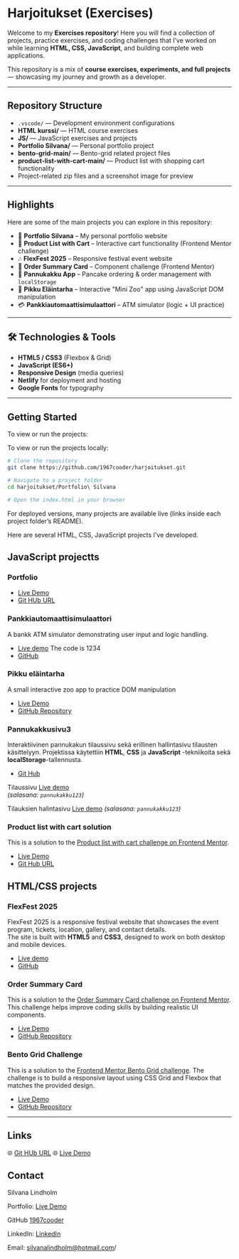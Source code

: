 # Harjoitukset (Exercises)

Welcome to my **Exercises repository**! Here you will find a collection of projects, practice exercises, and coding challenges that I’ve worked on while learning **HTML, CSS, JavaScript**, and building complete web applications.  

This repository is a mix of **course exercises, experiments, and full projects** — showcasing my journey and growth as a developer.  

---

##  Repository Structure

- `.vscode/` — Development environment configurations
- **HTML kurssi/** — HTML course exercises
- **JS/** — JavaScript exercises and projects
- **Portfolio Silvana/** — Personal portfolio project
- **bento-grid-main/** — Bento-grid related project files
- **product-list-with-cart-main/** — Product list with shopping cart functionality
- Project-related zip files and a screenshot image for preview

----

##  Highlights

Here are some of the main projects you can explore in this repository:

- 🎨 **Portfolio Silvana** – My personal portfolio website  
- 🛒 **Product List with Cart** – Interactive cart functionality (Frontend Mentor challenge)  
- 🎶 **FlexFest 2025** – Responsive festival event website  
- 🧾 **Order Summary Card** – Component challenge (Frontend Mentor)  
- 🍰 **Pannukakku App** – Pancake ordering & order management with `localStorage`  
- 🦁 **Pikku Eläintarha** – Interactive "Mini Zoo" app using JavaScript DOM manipulation  
- 💳 **Pankkiautomaattisimulaattori** – ATM simulator (logic + UI practice)  

---

## 🛠️ Technologies & Tools

- **HTML5 / CSS3** (Flexbox & Grid)  
- **JavaScript (ES6+)**  
- **Responsive Design** (media queries)  
- **Netlify** for deployment and hosting  
- **Google Fonts** for typography  
----

##  Getting Started

To view or run the projects:

To view or run the projects locally:

```bash
# Clone the repository
git clone https://github.com/1967cooder/harjoitukset.git

# Navigate to a project folder
cd harjoitukset/Portfolio\ Silvana

# Open the index.html in your browser

```
For deployed versions, many projects are available live (links inside each project folder’s README).

Here are several HTML, CSS, JavaScript projects I've developed.
## JavaScript projectts

### Portfolio

- [Live Demo](https://portfoliosilvana.netlify.app/)
- [Git HUb URL](https://github.com/1967cooder/)

### Pankkiautomaattisimulaattori

A bankk ATM simulator demonstrating user input and logic handling.

- [Live demo](https://pankkiautomaatti.netlify.app/)
The code is 1234
-  [GitHub](https://github.com/1967cooder/harjoitukset/tree/main/Pankkiautomaatti)  

### Pikku eläintarha
 
 A small interactive zoo app to practice DOM manipulation

- [Live Demo](https://pikku-elaintarha.netlify.app/)  
- [GitHub Repository](https://github.com/1967cooder/harjoitukset/tree/main/Portfolio%20Silvana/pikku_el%C3%A4intarha%20copy) 

###  Pannukakkusivu3

Interaktiivinen pannukakun tilaussivu sekä erillinen hallintasivu tilausten käsittelyyn. Projektissa käytettiin **HTML**, **CSS** ja **JavaScript** -tekniikoita sekä **localStorage**-tallennusta.


- [Git Hub](https://github.com/1967cooder/harjoitukset/tree/main/Portfolio%20Silvana/Pannukakkusivu3%20copy)

Tilaussivu [Live demo](https://pannukakkusivu3.netlify.app/)  
*(salasana: `pannukakku123`)*

Tilauksien halintasivu [Live demo](https://pannukakkusivu3.netlify.app/orders)
*(salasana: `pannukakku123`)*

### Product list with cart solution

This is a solution to the [Product list with cart challenge on Frontend Mentor](https://www.frontendmentor.io/challenges/product-list-with-cart-5MmqLVAp_d).

- [Live Demo](https://bestdesserts.netlify.app/)
- [Git Hub URL](https://github.com/1967cooder/harjoitukset/tree/main/product-list-with-cart-main/)


 ## HTML/CSS projects

 ### FlexFest 2025

FlexFest 2025 is a responsive festival website that showcases the event program, tickets, location, gallery, and contact details.  
The site is built with **HTML5** and **CSS3**, designed to work on both desktop and mobile devices.

- [Live demo](https://flexfest.netlify.app/)
- [GitHub](https://github.com/1967cooder/harjoitukset/tree/main/Portfolio%20Silvana/01_flex-projecti%20copy)

### Order Summary Card

This is a solution to the [Order Summary Card challenge on Frontend Mentor](https://www.frontendmentor.io/challenges/order-summary-component-QlPmajDUj). This challenge helps improve coding skills by building realistic UI components.

- [Live Demo](https://order-summary-card-silva.netlify.app/)
- [GitHub Repository](https://github.com/1967cooder/harjoitukset/tree/main/Portfolio%20Silvana/order-summary-component-main)  

### Bento Grid Challenge

This is a solution to the [Frontend Mentor Bento Grid challenge](https://www.frontendmentor.io/challenges/bento-grid-6e0q6h_bH). The challenge is to build a responsive layout using CSS Grid and Flexbox that matches the provided design.

- [Live Demo](https://order-summary-card-silva.netlify.app/)
- [GitHub Repository](https://github.com/1967cooder/harjoitukset/tree/main/Portfolio%20Silvana/order-summary-component-main)  

-----

## Links

🌐 [Git HUb URL](https://github.com/1967cooder/harjoitukset/tree/main/Portfolio%20Silvana/)
🌐 [Live Demo](https://portfoliosilvana.netlify.app/)


## Contact

Silvana Lindholm

Portfolio: [Live Demo](https://portfoliosilvana.netlify.app/)

GitHub [1967cooder](https://github.com/1967cooder)

LinkedIn: [LinkedIn](https://linkedin.com/in/silvanalindholm/)

Email: silvanalindholm@hotmail.com/

